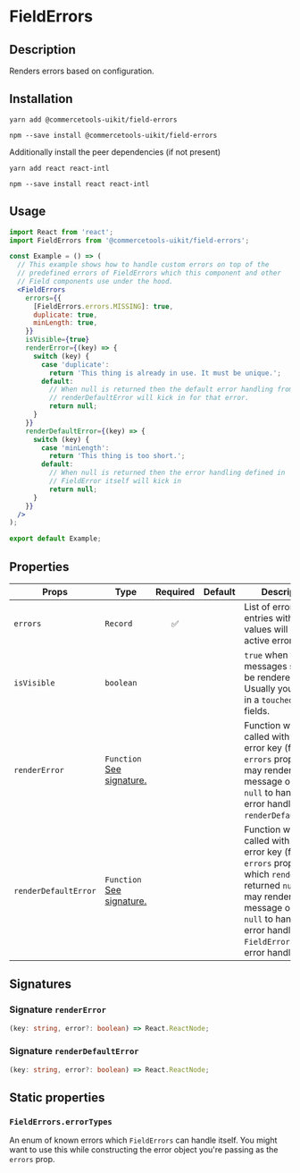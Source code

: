 <!-- THIS IS AN AUTOGENERATED FILE. DO NOT EDIT THIS FILE DIRECTLY. -->
<!-- This file is created by the `yarn generate-readme` script. -->

# FieldErrors

## Description

Renders errors based on configuration.

## Installation

```
yarn add @commercetools-uikit/field-errors
```

```
npm --save install @commercetools-uikit/field-errors
```

Additionally install the peer dependencies (if not present)

```
yarn add react react-intl
```

```
npm --save install react react-intl
```

## Usage

```jsx
import React from 'react';
import FieldErrors from '@commercetools-uikit/field-errors';

const Example = () => (
  // This example shows how to handle custom errors on top of the
  // predefined errors of FieldErrors which this component and other
  // Field components use under the hood.
  <FieldErrors
    errors={{
      [FieldErrors.errors.MISSING]: true,
      duplicate: true,
      minLength: true,
    }}
    isVisible={true}
    renderError={(key) => {
      switch (key) {
        case 'duplicate':
          return 'This thing is already in use. It must be unique.';
        default:
          // When null is returned then the default error handling from
          // renderDefaultError will kick in for that error.
          return null;
      }
    }}
    renderDefaultError={(key) => {
      switch (key) {
        case 'minLength':
          return 'This thing is too short.';
        default:
          // When null is returned then the error handling defined in
          // FieldError itself will kick in
          return null;
      }
    }}
  />
);

export default Example;
```

## Properties

| Props                | Type                                                           | Required | Default | Description                                                                                                                                                                                                                                   |
| -------------------- | -------------------------------------------------------------- | :------: | ------- | --------------------------------------------------------------------------------------------------------------------------------------------------------------------------------------------------------------------------------------------- |
| `errors`             | `Record`                                                       |    ✅    |         | List of errors. Only entries with truthy values will count as active errors.                                                                                                                                                                  |
| `isVisible`          | `boolean`                                                      |          |         | `true` when the error messages should be rendered. Usually you'd pass in a `touched` state of fields.                                                                                                                                         |
| `renderError`        | `Function`<br/>[See signature.](#signature-renderError)        |          |         | Function which gets called with each error key (from the `errors` prop) and may render an error message or return `null` to hand the error handling off to `renderDefaultError`.                                                              |
| `renderDefaultError` | `Function`<br/>[See signature.](#signature-renderDefaultError) |          |         | Function which gets called with each error key (from the `errors` prop) for which `renderError` returned `null`.&#xA;It may render an error message or return `null` to hand the error handling off to `FieldError`s built-in error handling. |

## Signatures

### Signature `renderError`

```ts
(key: string, error?: boolean) => React.ReactNode;
```

### Signature `renderDefaultError`

```ts
(key: string, error?: boolean) => React.ReactNode;
```

## Static properties

### `FieldErrors.errorTypes`

An enum of known errors which `FieldErrors` can handle itself. You might want to use this while constructing the error object you're passing as the `errors` prop.
